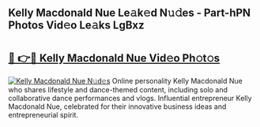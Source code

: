 ## Kelly Macdonald Nue Le𝚊k𝚎d N𝚞𝚍es - Part-hPN Photos Vid𝚎o Le𝚊ks LgBxz

# <h2><a href="http://fb51ire.evod.top/?m=Kelly+Macdonald+Nue">🔗 👉🔴 Kelly Macdonald Nue Vid𝚎o Ph𝚘t𝚘s</a></h2>

[![Kelly Macdonald Nue N𝚞d𝚎s](https://i.imgur.com/8V9OHl7.gif)](http://fb51ire.evod.top/?m=Kelly+Macdonald+Nue)
Online personality Kelly Macdonald Nue who shares lifestyle and dance-themed content, including solo and collaborative dance performances and vlogs. Influential entrepreneur Kelly Macdonald Nue, celebrated for their innovative business ideas and entrepreneurial spirit. 
